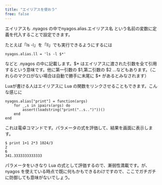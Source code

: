 ```yaml
---
title: "エイリアスを使おう"
free: false
---
```


エイリアスも .nyagos の中でnyagos.alias.エイリアス名 という名前の変数に定義を代入することで設定できます。

たとえば「ls -l」を「ll」でも実行できるようにするには

```
nyagos.alias.ll = 'ls -l $*'
```

などと .nyagos の中に記載します。$* はエイリアスに渡された引数を全て引用するという意味です。他に第一引数の $1,第二引数の $2 …などもあります。（これらのマクロがない場合は自動で勝手に末尾に $* があるとみなされます）

Luaが書ける人はエイリアスに Lua の関数をリンクさせることもできます。こんな感じに

```
nyagos.alias["print"] = function(args)
    for _,s in ipairs(args) do
        assert(loadstring("print("..s..")"))()
    end
end
```

これは電卓コマンドです。パラメータの式を評価して、結果を画面に表示します。

```
$ print 1+1 2*3 1024/3
2
6
341.3333333333333
```

パラメータをいきなり Lua の式として評価するので、漸弱性満載です。が、nyagos を使えている時点で既に何もかもできるわけですので、ここでガチガチに防御しても意味がないでしょう。